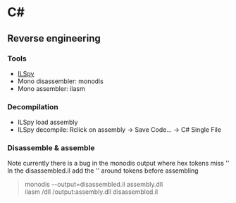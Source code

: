 # C#

## Reverse engineering

### Tools
* [ILSpy](https://github.com/icsharpcode/AvaloniaILSpy)
* Mono disassembler: monodis
* Mono assembler: ilasm

### Decompilation
* ILSpy load assembly
* ILSpy decompile: Rclick on assembly -> Save Code... -> C# Single File

### Disassemble & assemble
Note currently there is a bug in the monodis output where hex tokens miss ''  
In the disassembled.il add the '' around tokens before assembling
> monodis --output=disassembled.il assembly.dll  
> ilasm /dll /output:assembly.dll disassembled.il  

